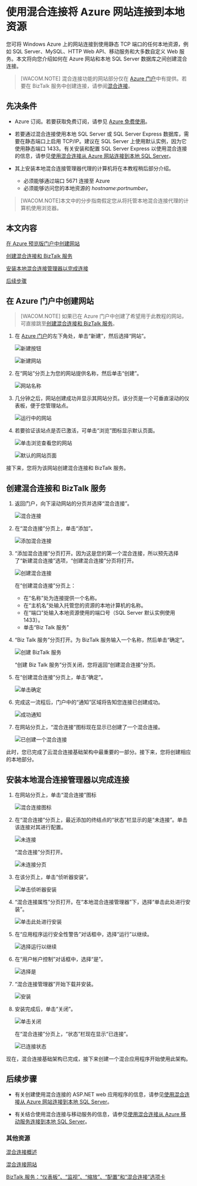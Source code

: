 <properties linkid="web-sites-hybrid-connection" title="混合连接：将 Azure 网站连接到本地资源" pageTitle="混合连接：将 Azure 网站连接到本地资源" description="在 Azure 网站和使用静态 TCP 端口的本地资源之间创建连接" metaKeywords="" services="web-sites" solutions="web" documentationCenter="" authors="timamm" manager="paulettm" editor="mollybos" videoId="" scriptId="" />

# 使用混合连接将 Azure 网站连接到本地资源

您可将 Windows Azure 上的网站连接到使用静态 TCP 端口的任何本地资源，例如 SQL Server、MySQL、HTTP Web API、移动服务和大多数自定义 Web 服务。本文将向您介绍如何在 Azure 网站和本地 SQL Server 数据库之间创建混合连接。

> [WACOM.NOTE] 混合连接功能的网站部分仅在 [Azure 门户][Azure 门户]中有提供。若要在 BizTalk 服务中创建连接，请参阅[混合连接][混合连接]。

## 先决条件

-   Azure 订阅。若要获取免费订阅，请参见 [Azure 免费使用][Azure 免费使用]。

-   若要通过混合连接使用本地 SQL Server 或 SQL Server Express 数据库，需要在静态端口上启用 TCP/IP。建议在 SQL Server 上使用默认实例，因为它使用静态端口 1433。有关安装和配置 SQL Server Express 以使用混合连接的信息，请参见[使用混合连接从 Azure 网站连接到本地 SQL Server][使用混合连接从 Azure 网站连接到本地 SQL Server]。

-   其上安装本地混合连接管理器代理的计算机将在本教程稍后部分介绍。

    -   必须能够通过端口 5671 连接至 Azure
    -   必须能够访问您的本地资源的 *hostname*:*portnumber*。

> [WACOM.NOTE]本文中的分步指南假定您从将托管本地混合连接代理的计算机使用浏览器。

## 本文内容

[在 Azure 预览版门户中创建网站][在 Azure 预览版门户中创建网站]

[创建混合连接和 BizTalk 服务][创建混合连接和 BizTalk 服务]

[安装本地混合连接管理器以完成连接][安装本地混合连接管理器以完成连接]

[后续步骤][后续步骤]

## 在 Azure 门户中创建网站

> [WACOM.NOTE] 如果已在 Azure 门户中创建了希望用于此教程的网站，可直接跳至[创建混合连接和 BizTalk 服务][创建混合连接和 BizTalk 服务]。

1.  在 [Azure 门户][Azure 门户]的左下角处，单击“新建”，然后选择“网站”。

    ![新建按钮][新建按钮]

    ![新建网站][新建网站]

2.  在“网站”分页上为您的网站提供名称，然后单击“创建”。

    ![网站名称][网站名称]

3.  几分钟之后，网站创建成功并显示其网站分页。该分页是一个可垂直滚动的仪表板，便于您管理站点。

    ![运行中的网站][运行中的网站]

4.  若要验证该站点是否已激活，可单击“浏览”图标显示默认页面。

    ![单击浏览查看您的网站][单击浏览查看您的网站]

    ![默认的网站页面][默认的网站页面]

接下来，您将为该网站创建混合连接和 BizTalk 服务。

<a name="CreateHC"></a>

## 创建混合连接和 BizTalk 服务

1.  返回门户，向下滚动网站的分页并选择“混合连接”。

    ![混合连接][1]

2.  在“混合连接”分页上，单击“添加”。

    ![添加混合连接][添加混合连接]

3.  “添加混合连接”分页打开。因为这是您的第一个混合连接，所以预先选择了“新建混合连接”选项，“创建混合连接”分页将打开。

    ![创建混合连接][创建混合连接]

    在“创建混合连接”分页上：

    -   在“名称”处为连接提供一个名称。
    -   在“主机名”处输入托管您的资源的本地计算机的名称。
    -   在“端口”处输入本地资源使用的端口号（SQL Server 默认实例使用 1433）。
    -   单击“Biz Talk 服务”

4.  “Biz Talk 服务”分页打开。为 BizTalk 服务输入一个名称，然后单击“确定”。

    ![创建 BizTalk 服务][创建 BizTalk 服务]

    “创建 Biz Talk 服务”分页关闭，您将返回“创建混合连接”分页。

5.  在“创建混合连接”分页上，单击“确定”。

    ![单击确定][单击确定]

6.  完成这一流程后，门户中的“通知”区域将告知您连接已创建成功。

    ![成功通知][成功通知]

7.  在网站分页上，“混合连接”图标现在显示已创建了一个混合连接。

    ![已创建一个混合连接][已创建一个混合连接]

此时，您已完成了云混合连接基础架构中最重要的一部分。接下来，您将创建相应的本地部分。

<a name="InstallHCM"></a>

## 安装本地混合连接管理器以完成连接

1.  在网站分页上，单击“混合连接”图标

    ![混合连接图标][混合连接图标]

2.  在“混合连接”分页上，最近添加的终结点的“状态”栏显示的是“未连接”。单击该连接对其进行配置。

    ![未连接][未连接]

    “混合连接”分页打开。

    ![未连接分页][未连接分页]

3.  在该分页上，单击“侦听器安装”。

    ![单击侦听器安装][单击侦听器安装]

4.  “混合连接属性”分页打开。在“本地混合连接管理器”下，选择“单击此处进行安装”。

    ![单击此处进行安装][单击此处进行安装]

5.  在“应用程序运行安全性警告”对话框中，选择“运行”以继续。

    ![选择运行以继续][选择运行以继续]

6.  在“用户帐户控制”对话框中，选择“是”。

    ![选择是][选择是]

7.  “混合连接管理器”开始下载并安装。

    ![安装][安装]

8.  安装完成后，单击“关闭”。

    ![单击关闭][单击关闭]

    在“混合连接”分页上，“状态”栏现在显示“已连接”。

    ![已连接状态][已连接状态]

现在，混合连接基础架构已完成，接下来创建一个混合应用程序开始使用此架构。

<a name="NextSteps"></a>

## 后续步骤

-   有关创建使用混合连接的 ASP.NET web 应用程序的信息，请参见[使用混合连接从 Azure 网站连接到本地 SQL Server][使用混合连接从 Azure 网站连接到本地 SQL Server]。

-   有关结合使用混合连接与移动服务的信息，请参见[使用混合连接从 Azure 移动服务连接到本地 SQL Server][使用混合连接从 Azure 移动服务连接到本地 SQL Server]。

### 其他资源

[混合连接概述][混合连接概述]

[混合连接网站][混合连接网站]

[BizTalk 服务：“仪表板”、“监视”、“缩放”、“配置”和“混合连接”选项卡][BizTalk 服务：“仪表板”、“监视”、“缩放”、“配置”和“混合连接”选项卡]

<!-- IMAGES -->

  [Azure 门户]: https://manage.windowsazure.cn
  [混合连接]: http://go.microsoft.com/fwlink/p/?LinkID=397274
  [Azure 免费使用]: http://www.windowsazure.cn/zh-cn/pricing/free-trial/
  [使用混合连接从 Azure 网站连接到本地 SQL Server]: http://go.microsoft.com/fwlink/?LinkID=397979
  [在 Azure 预览版门户中创建网站]: #CreateSite
  [创建混合连接和 BizTalk 服务]: #CreateHC
  [安装本地混合连接管理器以完成连接]: #InstallHCM
  [后续步骤]: #NextSteps
  [新建按钮]: ./media/web-sites-hybrid-connection-get-started/B01New.png
  [新建网站]: ./media/web-sites-hybrid-connection-get-started/B02NewWebsite.png
  [网站名称]: ./media/web-sites-hybrid-connection-get-started/B03WebsiteCreationBlade.png
  [运行中的网站]: ./media/web-sites-hybrid-connection-get-started/B04WebSiteRunningBlade.png
  [单击浏览查看您的网站]: ./media/web-sites-hybrid-connection-get-started/B05Browse.png
  [默认的网站页面]: ./media/web-sites-hybrid-connection-get-started/B06DefaultWebSitePage.png
  [1]: ./media/web-sites-hybrid-connection-get-started/C01CreateHCHCIcon.png
  [添加混合连接]: ./media/web-sites-hybrid-connection-get-started/C02CreateHCAddHC.png
  [创建混合连接]: ./media/web-sites-hybrid-connection-get-started/C03TwinCreateHCBlades.png
  [创建 BizTalk 服务]: ./media/web-sites-hybrid-connection-get-started/C04CreateHCCreateBTS.png
  [单击确定]: ./media/web-sites-hybrid-connection-get-started/C05CreateBTScomplete.png
  [成功通知]: ./media/web-sites-hybrid-connection-get-started/C06CreateHCSuccessNotification.png
  [已创建一个混合连接]: ./media/web-sites-hybrid-connection-get-started/C07CreateHCOneConnectionCreated.png
  [混合连接图标]: ./media/web-sites-hybrid-connection-get-started/D01HCIcon.png
  [未连接]: ./media/web-sites-hybrid-connection-get-started/D02NotConnected.png
  [未连接分页]: ./media/web-sites-hybrid-connection-get-started/D03NotConnectedBlade.png
  [单击侦听器安装]: ./media/web-sites-hybrid-connection-get-started/D04ClickListenerSetup.png
  [单击此处进行安装]: ./media/web-sites-hybrid-connection-get-started/D05ClickToInstallHCM.png
  [选择运行以继续]: ./media/web-sites-hybrid-connection-get-started/D06ApplicationRunWarning.png
  [选择是]: ./media/web-sites-hybrid-connection-get-started/D07UAC.png
  [安装]: ./media/web-sites-hybrid-connection-get-started/D08HCMInstalling.png
  [单击关闭]: ./media/web-sites-hybrid-connection-get-started/D09HCMInstallComplete.png
  [已连接状态]: ./media/web-sites-hybrid-connection-get-started/D10HCStatusConnected.png
  [使用混合连接从 Azure 移动服务连接到本地 SQL Server]: http://azure.microsoft.com/zh-cn/documentation/articles/mobile-services-dotnet-backend-hybrid-connections-get-started/
  [混合连接概述]: http://azure.microsoft.com/zh-cn/documentation/articles/integration-hybrid-connection-overview/
  [混合连接网站]: http://azure.microsoft.com/zh-cn/services/biztalk-services/
  [BizTalk 服务：“仪表板”、“监视”、“缩放”、“配置”和“混合连接”选项卡]: http://azure.microsoft.com/zh-cn/documentation/articles/biztalk-dashboard-monitor-scale-tabs/
